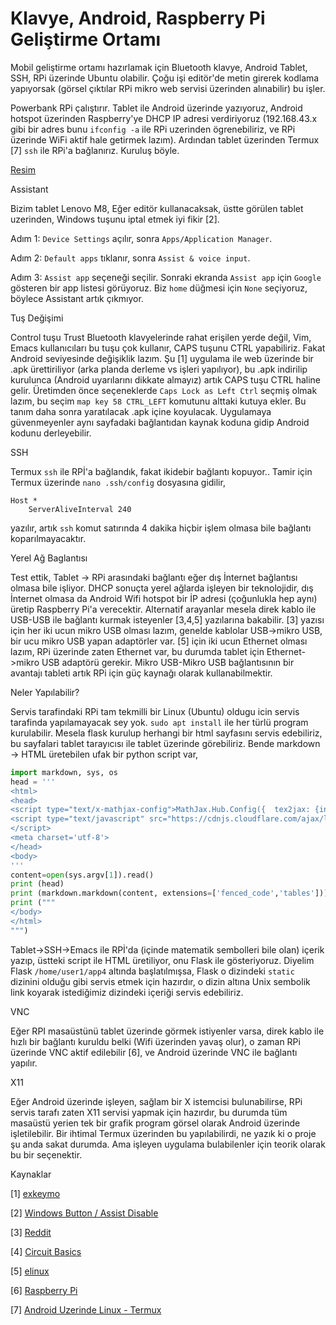 # Klavye, Android, Raspberry Pi Geliştirme Ortamı

Mobil geliştirme ortamı hazırlamak için Bluetooth klavye, Android
Tablet, SSH, RPi üzerinde Ubuntu olabilir. Çoğu işi editör'de metin
girerek kodlama yapıyorsak (görsel çıktılar RPi mikro web servisi
üzerinden alınabilir) bu işler.

Powerbank RPi çalıştırır. Tablet ile Android üzerinde yazıyoruz,
Android hotspot üzerinden Raspberry'ye DHCP IP adresi verdiriyoruz
(192.168.43.x gibi bir adres bunu `ifconfig -a` ile RPi uzerinden
ögrenebiliriz, ve RPi üzerinde WiFi aktif hale getirmek
lazım). Ardından tablet üzerinden Termux [7] `ssh` ile RPi'a
bağlanırız. Kuruluş böyle.

[Resim](tablrpi1.jpg)

Assistant

Bizim tablet Lenovo M8, Eğer editör kullanacaksak, üstte görülen
tablet uzerinden, Windows tuşunu iptal etmek iyi fikir [2].

Adım 1: `Device Settings` açılır, sonra `Apps/Application Manager`.

Adım 2: `Default apps` tıklanır, sonra `Assist & voice input`.

Adım 3: `Assist app` seçeneği seçilir. Sonraki ekranda `Assist app`
için `Google` gösteren bir app listesi görüyoruz. Biz `home` düğmesi
için `None` seçiyoruz, böylece Assistant artık çıkmıyor.

Tuş Değişimi

Control tuşu Trust Bluetooth klavyelerinde rahat erişilen yerde değil,
Vim, Emacs kullanıcıları bu tuşu çok kullanır, CAPS tuşunu CTRL
yapabiliriz. Fakat Android seviyesinde değişiklik lazım. Şu [1]
uygulama ile web üzerinde bir .apk ürettiriliyor (arka planda derleme
vs işleri yapılıyor), bu .apk indirilip kurulunca (Android uyarılarını
dikkate almayız) artık CAPS tuşu CTRL haline gelir. Üretimden önce
seçeneklerde `Caps Lock as Left Ctrl` seçmiş olmak lazım, bu seçim
`map key 58 CTRL_LEFT` komutunu alttaki kutuya ekler. Bu tanım daha
sonra yaratılacak .apk içine koyulacak. Uygulamaya güvenmeyenler aynı
sayfadaki bağlantıdan kaynak koduna gidip Android kodunu derleyebilir.

SSH

Termux `ssh` ile RPİ'a bağlandık, fakat ikidebir bağlantı
kopuyor.. Tamir için Termux üzerinde `nano .ssh/config` dosyasına
gidilir,

```
Host *
    ServerAliveInterval 240
```

yazılır, artık `ssh` komut satırında 4 dakika hiçbir işlem olmasa bile
bağlantı koparılmayacaktır.

Yerel Ağ Baglantısı

Test ettik, Tablet -> RPi arasındaki bağlantı eğer dış İnternet
bağlantısı olmasa bile işliyor. DHCP sonuçta yerel ağlarda işleyen bir
teknolojidir, dış İnternet olmasa da Android Wifi hotspot bir İP
adresi (çoğunlukla hep aynı) üretip Raspberry Pi'a
verecektir. Alternatif arayanlar mesela direk kablo ile USB-USB ile
bağlantı kurmak isteyenler [3,4,5] yazılarına bakabilir. [3] yazısı
için her iki ucun mikro USB olması lazım, genelde kablolar USB->mikro
USB, bir ucu mikro USB yapan adaptörler var. [5] için iki ucun
Ethernet olması lazım, RPi üzerinde zaten Ethernet var, bu durumda
tablet için Ethernet->mikro USB adaptörü gerekir. Mikro USB-Mikro USB
bağlantısının bir avantajı tableti artık RPi için güç kaynağı olarak
kullanabilmektir.

Neler Yapılabilir?

Servis tarafindaki RPi tam tekmilli bir Linux (Ubuntu) oldugu icin
servis tarafinda yapılamayacak sey yok. `sudo apt install` ile her
türlü program kurulabilir. Mesela flask kurulup herhangi bir html
sayfasını servis edebiliriz, bu sayfalari tablet tarayıcısı ile tablet
üzerinde görebiliriz. Bende markdown -> HTML üretebilen ufak bir
python script var,

```python
import markdown, sys, os
head = '''
<html>
<head>
<script type="text/x-mathjax-config">MathJax.Hub.Config({  tex2jax: {inlineMath: [["$","$"]  ]}});</script>
<script type="text/javascript" src="https://cdnjs.cloudflare.com/ajax/libs/mathjax/2.7.5/MathJax.js?config=TeX-AMS_HTML-full">
</script>
<meta charset='utf-8'>
</head>
<body>
'''
content=open(sys.argv[1]).read()
print (head)
print (markdown.markdown(content, extensions=['fenced_code','tables']))
print ("""
</body>
</html>
""")
```

Tablet->SSH->Emacs ile RPİ'da (içinde matematik sembolleri bile olan)
içerik yazıp, üstteki script ile HTML üretiliyor, onu Flask ile
gösteriyoruz. Diyelim Flask `/home/user1/app4` altında başlatılmışsa,
Flask o dizindeki `static` dizinini olduğu gibi servis etmek için
hazırdır, o dizin altına Unix sembolik link koyarak istediğimiz
dizindeki içeriği servis edebiliriz.

VNC

Eğer RPI masaüstünü tablet üzerinde görmek istiyenler varsa, direk
kablo ile hızlı bir bağlantı kuruldu belki (Wifi üzerinden yavaş
olur), o zaman RPi üzerinde VNC aktif edilebilir [6], ve Android
üzerinde VNC ile bağlantı yapılır.

X11

Eğer Android üzerinde işleyen, sağlam bir X istemcisi bulunabilirse,
RPi servis tarafı zaten X11 servisi yapmak için hazırdır, bu durumda
tüm masaüstü yerien tek bir grafik program görsel olarak Android
üzerinde işletilebilir. Bir ihtimal Termux üzerinden bu yapılabilirdi,
ne yazık ki o proje şu anda sakat durumda. Ama işleyen uygulama
bulabilenler için teorik olarak bu bir seçenektir. 

Kaynaklar

[1] [exkeymo](https://exkeymo.herokuapp.com/)

[2] [Windows Button / Assist Disable](https://www.guidingtech.com/remove-google-assistant-home-button/)

[3] [Reddit](https://www.reddit.com/r/raspberry_pi/comments/3bpw4g/connecting_to_the_raspberry_pi_from_your_android/)

[4] [Circuit Basics](https://www.circuitbasics.com/how-to-connect-to-a-raspberry-pi-directly-with-an-ethernet-cable/)

[5] [elinux](https://elinux.org/How_to_use_an_Android_tablet_as_a_Raspberry_Pi_console_terminal_and_internet_router)

[6] [Raspberry Pi](../../2020/07/raspberrypi.html)

[7] [Android Uzerinde Linux - Termux](../../2018/09/android-uzerinde-linux-termux.html)

